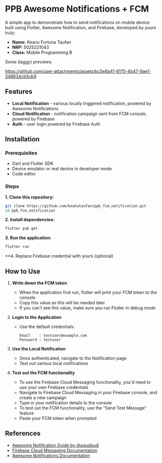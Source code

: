 # PPB Awesome Notifications + FCM

A simple app to demonstrate how to send notifications on mobile device
built using Flutter, Awesome Notification, and Firebase,
developed by yours truly:

- **Name:** Keanu Fortuna Taufan
- **NRP:** 5025221043
- **Class:** Mobile Programming B

Some (laggy) previews:

https://github.com/user-attachments/assets/bc5e8a41-8175-4b47-9ae1-348634cb5cb9

## Features

- **Local Notification** - various locally triggered notification, powered by Awesome Notifications
- **Cloud Notification** - notification campaign sent from FCM console, powered by Firebase
- **Auth** - user login powered by Firebase Auth 

## Installation

### Prerequisites

- Dart and Flutter SDK
- Device emulator or real device in developer mode
- Code editor

### Steps

**1. Clone this repository:**

```bash
git clone https://github.com/keanutaufan/ppb_fcm_notification.git
cd ppb_fcm_notification
```

**2. Install dependencies:**

```bash
flutter pub get
```

**3. Run the application:**

```bash
flutter run
```

**4. Replace Firebase credential with yours (optional)


## How to Use

1. **Write down the FCM token**
   - When the application first run, flutter will print your FCM token to the console
   - Copy this value as this will be needed later
   - If you can't see this value, make sure you run Flutter in debug mode

2. **Login to the Application**
   - Use the default credentials:
     
     ```
     Email    : testuser@example.com
     Password : testuser
     ```
  
3. **Use the Local Notification**
   - Once authenticated, navigate to the Notification page
   - Test out various local notifications
  
4. **Test out the FCM functionality**
   - To use the Firebase Cloud Messaging functionality, you'd need to use your own Firebase credentials
   - Navigate to Firebase Cloud Messaging in your Firebase console, and create a new campaign
   - Type in your notification details to the console
   - To test out the FCM functionality, use the "Send Test Message" feature
   - Paste your FCM token when prompted

## References

- [Awesome Notification Guide by @agusbudi](https://github.com/agusbudi/mobile-programming/tree/main/10.%20Awesome%20Notifications)
- [Firebase Cloud Messaging Documentation](https://firebase.google.com/docs/cloud-messaging)
- [Awesome Notifications Documentation](https://pub.dev/packages/awesome_notifications)

